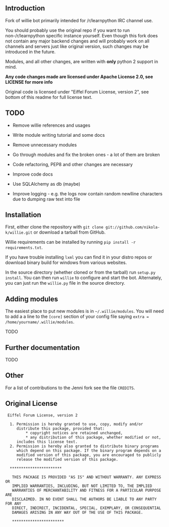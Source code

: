 Introduction
------------

Fork of willie bot primarily intended for /r/learnpython IRC channel use.

You should probably use the original repo if you want to run non-/r/learnpython
specific instance  yourself. Even though this fork does not contain any major backend changes and will probably
work on all channels and servers just like original version, such changes may be introduced
in the future.

Modules, and all other changes, are written with **only** python 2 support in mind.

**Any code changes made are licensed under Apache License 2.0, see LICENSE for more info**

Original code is licensed under "Eiffel Forum License, version 2", see bottom of this readme for full license text.

TODO
----

* Remove willie references and usages

* Write module writing tutorial and some docs

* Remove unnecessary modules

* Go through modules and fix the broken ones - a lot of them are broken

* Code refactoring, PEP8 and other changes are necessary

* Improve code docs

* Use SQLAlchemy as db (maybe)

* Improve logging - e.g. the logs now contain random newlline characters due to dumping raw text into file


Installation
------------

First, either clone the repository with `git clone
git://github.com/nikola-k/willie.git` or download a tarball from GitHub.

Willie requirements can be installed by running `pip install -r requirements.txt`.

If you have trouble installing `lxml` you can find it in your distro repos or download
binary build for windows from various websites.


In the source directory (whether cloned or from the tarball) run
`setup.py install`. You can then run `willie` to configure and start the
bot. Alternately, you can just run the `willie.py` file in the source
directory.

Adding modules
--------------
The easiest place to put new modules is in `~/.willie/modules`. You will need
to add a a line to the `[core]` section of your config file saying
`extra = /home/yourname/.willie/modules`.


TODO

Further documentation
---------------------

TODO

Other
-----

For a list of contributions to the Jenni fork see the file `CREDITS`.


Original License
----------------

     Eiffel Forum License, version 2

      1. Permission is hereby granted to use, copy, modify and/or
         distribute this package, provided that:
             * copyright notices are retained unchanged,
             * any distribution of this package, whether modified or not,
         includes this license text.
      2. Permission is hereby also granted to distribute binary programs
         which depend on this package. If the binary program depends on a
         modified version of this package, you are encouraged to publicly
         release the modified version of this package.

      ***********************

       THIS PACKAGE IS PROVIDED "AS IS" AND WITHOUT WARRANTY. ANY EXPRESS OR
       IMPLIED WARRANTIES, INCLUDING, BUT NOT LIMITED TO, THE IMPLIED
       WARRANTIES OF MERCHANTABILITY AND FITNESS FOR A PARTICULAR PURPOSE ARE
       DISCLAIMED. IN NO EVENT SHALL THE AUTHORS BE LIABLE TO ANY PARTY FOR ANY
       DIRECT, INDIRECT, INCIDENTAL, SPECIAL, EXEMPLARY, OR CONSEQUENTIAL
       DAMAGES ARISING IN ANY WAY OUT OF THE USE OF THIS PACKAGE.
    
       ***********************
